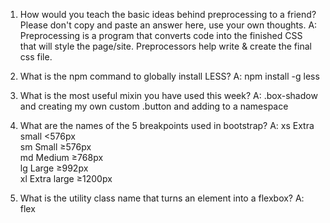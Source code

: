 1. How would you teach the basic ideas behind preprocessing to a friend?  Please don't copy and paste an answer here, use your own thoughts.
A: Preprocessing is a program that converts code into the finished CSS that will style the page/site. Preprocessors help write & create the final css file.

2. What is the npm command to globally install LESS?
A: npm install -g less

3. What is the most useful mixin you have used this week?
A: .box-shadow and creating my own custom .button and adding to a namespace

4. What are the names of the 5 breakpoints used in bootstrap?
A:
xs  Extra small <576px	
sm  Small ≥576px	
md  Medium ≥768px	
lg  Large ≥992px	
xl  Extra large ≥1200px

5. What is the utility class name that turns an element into a flexbox?
A: flex
